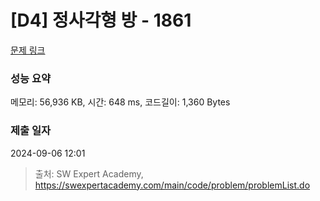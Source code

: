 # [D4] 정사각형 방 - 1861 

[문제 링크](https://swexpertacademy.com/main/code/problem/problemDetail.do?contestProbId=AV5LtJYKDzsDFAXc) 

### 성능 요약

메모리: 56,936 KB, 시간: 648 ms, 코드길이: 1,360 Bytes

### 제출 일자

2024-09-06 12:01



> 출처: SW Expert Academy, https://swexpertacademy.com/main/code/problem/problemList.do